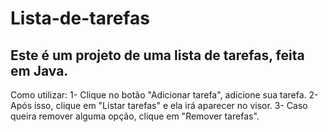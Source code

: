 # Lista-de-tarefas

## Este é um projeto de uma lista de tarefas, feita em Java.

Como utilizar:
1- Clique no botão "Adicionar tarefa", adicione sua tarefa.
2- Após isso, clique em "Listar tarefas" e ela irá aparecer no visor.
3- Caso queira remover alguma opção, clique em "Remover tarefas".
